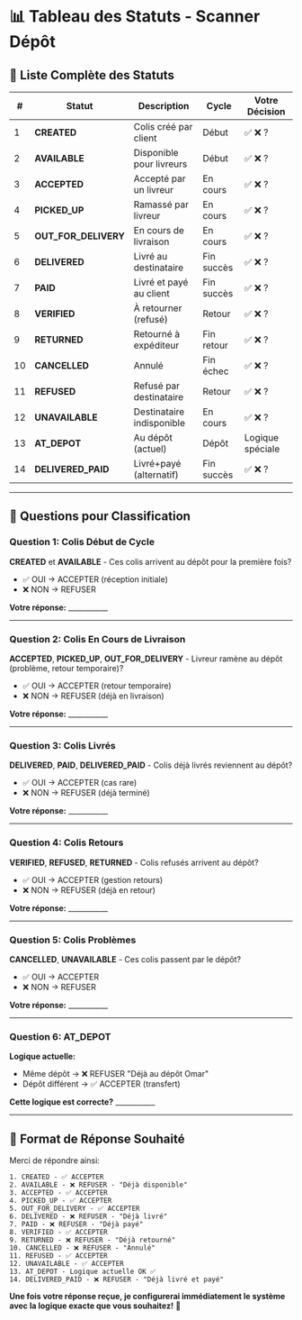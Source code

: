 # 📊 Tableau des Statuts - Scanner Dépôt

## 🎯 Liste Complète des Statuts

| # | Statut | Description | Cycle | Votre Décision |
|---|--------|-------------|-------|----------------|
| 1 | **CREATED** | Colis créé par client | Début | ✅ ❌ ? |
| 2 | **AVAILABLE** | Disponible pour livreurs | Début | ✅ ❌ ? |
| 3 | **ACCEPTED** | Accepté par un livreur | En cours | ✅ ❌ ? |
| 4 | **PICKED_UP** | Ramassé par livreur | En cours | ✅ ❌ ? |
| 5 | **OUT_FOR_DELIVERY** | En cours de livraison | En cours | ✅ ❌ ? |
| 6 | **DELIVERED** | Livré au destinataire | Fin succès | ✅ ❌ ? |
| 7 | **PAID** | Livré et payé au client | Fin succès | ✅ ❌ ? |
| 8 | **VERIFIED** | À retourner (refusé) | Retour | ✅ ❌ ? |
| 9 | **RETURNED** | Retourné à expéditeur | Fin retour | ✅ ❌ ? |
| 10 | **CANCELLED** | Annulé | Fin échec | ✅ ❌ ? |
| 11 | **REFUSED** | Refusé par destinataire | Retour | ✅ ❌ ? |
| 12 | **UNAVAILABLE** | Destinataire indisponible | En cours | ✅ ❌ ? |
| 13 | **AT_DEPOT** | Au dépôt (actuel) | Dépôt | Logique spéciale |
| 14 | **DELIVERED_PAID** | Livré+payé (alternatif) | Fin succès | ✅ ❌ ? |

---

## 💬 Questions pour Classification

### Question 1: Colis Début de Cycle
**CREATED** et **AVAILABLE** - Ces colis arrivent au dépôt pour la première fois?
- ✅ OUI → ACCEPTER (réception initiale)
- ❌ NON → REFUSER

**Votre réponse:** ___________

---

### Question 2: Colis En Cours de Livraison
**ACCEPTED**, **PICKED_UP**, **OUT_FOR_DELIVERY** - Livreur ramène au dépôt (problème, retour temporaire)?
- ✅ OUI → ACCEPTER (retour temporaire)
- ❌ NON → REFUSER (déjà en livraison)

**Votre réponse:** ___________

---

### Question 3: Colis Livrés
**DELIVERED**, **PAID**, **DELIVERED_PAID** - Colis déjà livrés reviennent au dépôt?
- ✅ OUI → ACCEPTER (cas rare)
- ❌ NON → REFUSER (déjà terminé)

**Votre réponse:** ___________

---

### Question 4: Colis Retours
**VERIFIED**, **REFUSED**, **RETURNED** - Colis refusés arrivent au dépôt?
- ✅ OUI → ACCEPTER (gestion retours)
- ❌ NON → REFUSER (déjà en retour)

**Votre réponse:** ___________

---

### Question 5: Colis Problèmes
**CANCELLED**, **UNAVAILABLE** - Ces colis passent par le dépôt?
- ✅ OUI → ACCEPTER
- ❌ NON → REFUSER

**Votre réponse:** ___________

---

### Question 6: AT_DEPOT
**Logique actuelle:**
- Même dépôt → ❌ REFUSER "Déjà au dépôt Omar"
- Dépôt différent → ✅ ACCEPTER (transfert)

**Cette logique est correcte?** ___________

---

## 🎯 Format de Réponse Souhaité

Merci de répondre ainsi:

```
1. CREATED - ✅ ACCEPTER
2. AVAILABLE - ❌ REFUSER - "Déjà disponible"
3. ACCEPTED - ✅ ACCEPTER
4. PICKED_UP - ✅ ACCEPTER
5. OUT_FOR_DELIVERY - ✅ ACCEPTER
6. DELIVERED - ❌ REFUSER - "Déjà livré"
7. PAID - ❌ REFUSER - "Déjà payé"
8. VERIFIED - ✅ ACCEPTER
9. RETURNED - ❌ REFUSER - "Déjà retourné"
10. CANCELLED - ❌ REFUSER - "Annulé"
11. REFUSED - ✅ ACCEPTER
12. UNAVAILABLE - ✅ ACCEPTER
13. AT_DEPOT - Logique actuelle OK ✅
14. DELIVERED_PAID - ❌ REFUSER - "Déjà livré et payé"
```

**Une fois votre réponse reçue, je configurerai immédiatement le système avec la logique exacte que vous souhaitez!** 🎯
